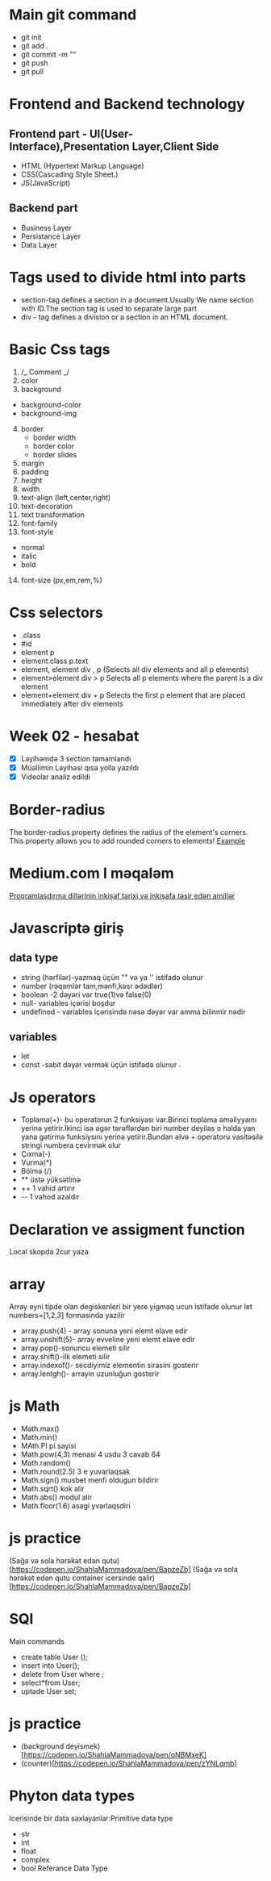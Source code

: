# Main git command

- git init
- git add .
- git commit -m ""
- git push
- git pull

# Frontend and Backend technology

## Frontend part - UI(User-Interface),Presentation Layer,Client Side

- HTML (Hypertext Markup Language)
- CSS(Cascading Style Sheet.)
- JS(JavaScript)

## Backend part

- Business Layer
- Persistance Layer
- Data Layer

# Tags used to divide html into parts

- section-tag defines a section in a document.Usually We name section with ID.The section tag is used to separate large part
- div - tag defines a division or a section in an HTML document.

# Basic Css tags

1. /_ Comment _/
2. color
3. background

- background-color
- background-img

4. border
   - border width
   - border color
   - border slides
5. margin
6. padding
7. height
8. width
9. text-align (left,center,right)
10. text-decoration
11. text transformation
12. font-family
13. font-style

- normal
- italic
- bold

14. font-size (px,em,rem,%)

# Css selectors

- .class
- #id
- element p
- element.class p.text
- element, element div , p (Selects all div elements and all p elements)
- element>element div > p Selects all p elements where the parent is a div element
- element+element div + p Selects the first p element that are placed immediately after div elements

# Week 02 - hesabat

- [x] Layihəmdə 3 section tamamlandı
- [x] Müəllimin Layihəsi qısa yolla yazıldı
- [x] Videolar analiz edildi

# Border-radius

The border-radius property defines the radius of the element's corners.
This property allows you to add rounded corners to elements!
[Example](https://codepen.io/ShahlaMammadova/pen/vYydXLV)

# Medium.com I məqaləm

[Proqramlaşdırma dillərinin inkişaf tarixi və inkişafa təsir edən amillər](https://sehlameherremova888.medium.com/proqramla%C5%9Fd%C4%B1rma-dill%C9%99rinin-inki%C5%9Faf-tarixi-v%C9%99-inki%C5%9Fafa-t%C9%99sir-ed%C9%99n-amill%C9%99r-423cc3fd9682)

# Javascriptə giriş

## data type

- string (hərfilər)-yazmaq üçün "" və ya '' istifadə olunur
- number (rəqəmlər tam,mənfi,kəsr ədədlər)
- boolean -2 dəyəri var true(1)və false(0)
- null- variables içərisi boşdur
- undefined - variables içərisində nəsə dəyər var amma bilinmir nədir

## variables

- let
- const -sabit dəyər vermək üçün istifadə olunur .

# Js operators

- Toplama(+)- bu operatorun 2 funksiyası var.Birinci toplama əməliyyaını yerinə yetirir.İkinci isə əgər tərəflərdən biri number deyiləs o halda yan yana gətirmə funksiysını yerinə yetirir.Bundan əlvə + operatoru vasitəsilə stringi numbera çevirmək olur
- Çıxma(-)
- Vurma(\*)
- Bölmə (/)
- \*\* üstə yüksətlmə
- ++ 1 vahid artırır
- -- 1 vahod azaldır

# Declaration ve assigment function

Local skopda 2cur yaza

# array

Array eyni tipde olan degiskenleri bir yere yigmaq ucun istifade olunur
let numbers=[1,2,3] formasinda yazilir

- array.push(4) - array sonuna yeni elemt elave edir
- array.unshift(5)- array evveline yeni elemt elave edir
- array.pop()-sonuncu elemeti silir
- array.shift()-ilk elemeti silir
- array.indexof()- secdiyimiz elementin sirasini gosterir
- array.lentgh()- arrayin uzunluğun gosterir

# js Math

- Math.max()
- Math.min()
- MAth.PI pi sayisi
- Math.pow(4,3) menasi 4 usdu 3 cavab 64
- Math.random()
- Math.round(2.5) 3 e yuvarlaqsak
- Math.sign() musbet menfi oldugun bildirir
- Math.sqrt() kok alir
- Math.abs() modul alir
- Math.floor(1.6) asagi yvarlaqsdiri

# js practice

(Sağa və sola hərəkət edən qutu)[https://codepen.io/ShahlaMammadova/pen/BapzeZb]
(Sağa və sola hərəkət edən qutu container icersinde qalir)[https://codepen.io/ShahlaMammadova/pen/BapzeZb]

# SQl

Main commands

- create table User ();
- insert into User();
- delete from User where ;
- select\*from User;
- uptade User set;

# js practice

- (background deyismek)[https://codepen.io/ShahlaMammadova/pen/oNBMxeK]
- (counter)[https://codepen.io/ShahlaMammadova/pen/zYNLqmb]

# Phyton data types

Icerisinde bir data saxlayanlar:Primitive data type

- str
- int
- float
- complex
- bool
  Referance Data Type
